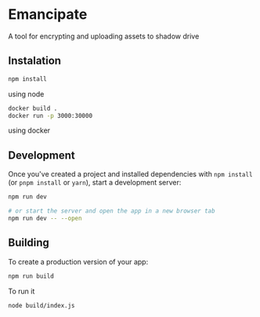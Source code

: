 # Emancipate

A tool for encrypting and uploading assets to shadow drive

## Instalation
```bash
npm install
```
using node


```bash
docker build .
docker run -p 3000:30000
```
using docker


## Development

Once you've created a project and installed dependencies with `npm install` (or `pnpm install` or `yarn`), start a development server:

```bash
npm run dev

# or start the server and open the app in a new browser tab
npm run dev -- --open
```

## Building

To create a production version of your app:

```bash
npm run build
```
To run it

```bash
node build/index.js
```
